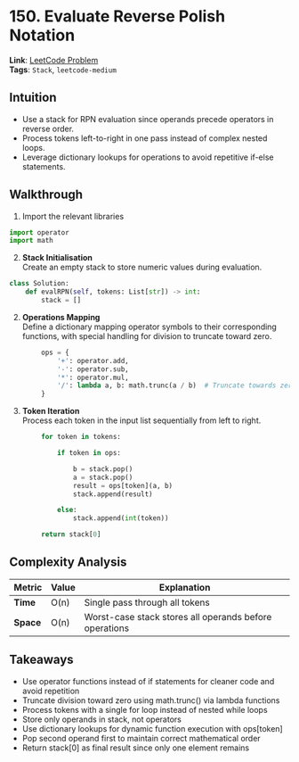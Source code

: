 # 150. Evaluate Reverse Polish Notation
**Link**: [LeetCode Problem](https://leetcode.com/problems/evaluate-reverse-polish-notation)  
**Tags**: `Stack`, `leetcode-medium`
## Intuition
- Use a stack for RPN evaluation since operands precede operators in reverse order.
- Process tokens left-to-right in one pass instead of complex nested loops.
- Leverage dictionary lookups for operations to avoid repetitive if-else statements.

## Walkthrough
1. Import the relevant libraries
```python
import operator
import math
```

2. **Stack Initialisation**<br>
Create an empty stack to store numeric values during evaluation.
```python
class Solution:
    def evalRPN(self, tokens: List[str]) -> int:
        stack = []
```
2. **Operations Mapping**<br>
Define a dictionary mapping operator symbols to their corresponding functions, with special handling for division to truncate toward zero.
```python
        ops = {
            '+': operator.add,
            '-': operator.sub,
            '*': operator.mul,
            '/': lambda a, b: math.trunc(a / b)  # Truncate towards zero
        }
```
3. **Token Iteration**<br>
Process each token in the input list sequentially from left to right.
```python     
        for token in tokens:
```

```python
            if token in ops:
```
```python
                b = stack.pop()
                a = stack.pop()
                result = ops[token](a, b)
                stack.append(result)
```
```python
            else:
                stack.append(int(token))
```
```python
        return stack[0]
```


## Complexity Analysis 
| Metric  | Value | Explanation |  
|---------|-------|-------------|  
| **Time**  | O(n) | Single pass through all tokens |  
| **Space** | O(n) | Worst-case stack stores all operands before operations |  

## Takeaways
- Use operator functions instead of if statements for cleaner code and avoid repetition
- Truncate division toward zero using math.trunc() via lambda functions
- Process tokens with a single for loop instead of nested while loops
- Store only operands in stack, not operators
- Use dictionary lookups for dynamic function execution with ops[token]
- Pop second operand first to maintain correct mathematical order
- Return stack[0] as final result since only one element remains